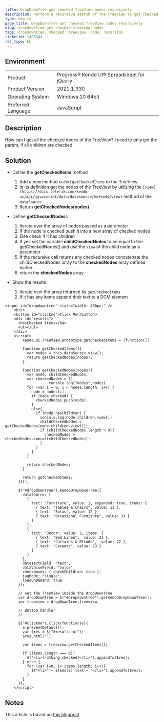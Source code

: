 ```yaml
---
title: DropDownTree get checked TreeView nodes recursively
description: Perform a recursive search of the TreeView to get checked nodes
type: how-to
page_title: DropDownTree get checked TreeView nodes recursively
slug: dropdowntree-get-checked-treeview-nodes
tags: dropdowntree, checked, treeview, node, recursion
ticketid: 1408344
res_type: kb
---
```


## Environment
<table>
 <tr>
  <td>Product</td>
  <td>Progress® Kendo UI® Spreadsheet for jQuery</td>
 </tr>
 <tr>
  <td>Product Version</td>
  <td>2021.1.330</td>
 </tr>
 <tr>
  <td>Operating System</td>
  <td>Windows 10 64bit</td>
 </tr>
 <tr>
  <td>Preferred Language</td>
  <td>JavaScript</td>
 </tr>
</table>

## Description
How can I get all the checked nodes of the TreeView? I need to only get the parent, if all children are checked.

## Solution
- Define the **getCheckedItems** method
  1. Add a new method called `getCheckedItems` to the TreeView
  1. In its definition get the nodes of the TreeView by utilizing the `[view](https://docs.telerik.com/kendo-ui/api/javascript/data/datasource/methods/view)` method of the `dataSource`
  1. Return **getCheckedNodes(nodes)**

- Define **getCheckedNodes**s
  1. Iterate over the array of nodes passed as a parameter
  1. If the node is checked push it into a new array of checked nodes
  1. Else check if it has children
  1. If yes set the variable **childCheckedNodes** to be equal to the getCheckedNodes() and use the `view` of the child node as a parameter
  1. If the recursive call returns any checked nodes concatenate the childCheckedNodes array to the **checkedNodes** array defined earlier
  1. return the **checkedNodes** array

- Show the results
  1. Iterate over the array returned by `getCheckedItems`
  1. If it has any items append their text to a DOM element

```dojo
<input id="dropdowntree" style="width: 400px;" />
    <hr/>
    <button id="clickme">Click Me</button>
    <div id="results">
      <h4>Checked Items</h4>
      <ul></ul>
    </div>
    <script>
        kendo.ui.TreeView.prototype.getCheckedItems = (function(){

        function getCheckedItems(){
          var nodes = this.dataSource.view();
          return getCheckedNodes(nodes);
        }

        function getCheckedNodes(nodes){
          var node, childCheckedNodes;
          var checkedNodes = [];
					console.log("Nodes",nodes)
          for (var i = 0; i < nodes.length; i++) {
            node = nodes[i];
            if (node.checked) {
              checkedNodes.push(node);
            }
            else{
              if (node.hasChildren) {
                console.log(node.children.view())
                childCheckedNodes = getCheckedNodes(node.children.view());
                if (childCheckedNodes.length > 0){
                  checkedNodes = checkedNodes.concat(childCheckedNodes);
                }
              }
            }
          }

          return checkedNodes;
        }

        return getCheckedItems;
      })();
      
      $("#dropdowntree").kendoDropDownTree({
        dataSource: [
          {
            text: "Furniture", value: 1, expanded: true, items: [
              { text: "Tables & Chairs", value: 11 },
              { text: "Sofas", value: 12 },
              { text: "Occasional Furniture", value: 13 }
            ]
          },
          {
            text: "Decor", value: 2, items: [
              { text: "Bed Linen",  value: 21 },
              { text: "Curtains & Blinds",  value: 22 },
              { text: "Carpets", value: 23 }
            ]
          }
        ],
        dataTextField: "text",
        dataValueField: "value",
        checkboxes: { checkChildren: true },
        tagMode: "single",
        loadOnDemand: true
      });
      
      // Get the TreeView inside the DropDownTree
      var dropDownTree = $("#dropdowntree").getKendoDropDownTree();
      var treeview = dropDownTree.treeview;
      
      // Button handler
      // --------------

      $("#clickme").click(function(e){
        e.preventDefault();
        var $res = $("#results ul");
        $res.html("");

        var items = treeview.getCheckedItems();

        if (items.length === 0){
          $("<li>(nothing checked)</li>").appendTo($res);
        } else {
          for (var i=0; i< items.length; i++){
            $("<li>" + items[i].text + "</li>").appendTo($res);
          }
        }
      });
    </script>
```


## Notes
This article is based on [this blogpost](https://www.telerik.com/blogs/how-to-get-the-checked-items-from-a-treeview-with-checkboxes)

